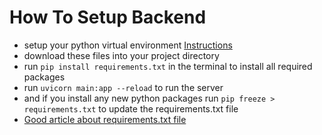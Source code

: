 # How To Setup Backend

- setup your python virtual environment [Instructions](https://docs.python.org/3/tutorial/venv.html)
- download these files into your project directory
- run `pip install requirements.txt` in the terminal to install all required packages
- run `uvicorn main:app --reload` to run the server
- and if you install any new python packages run `pip freeze > requirements.txt` to update the requirements.txt file
- [Good article about requirements.txt file](https://learnpython.com/blog/python-requirements-file)
